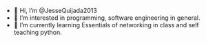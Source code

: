 - 👋 Hi, I’m @JesseQuijada2013
- 👀 I’m interested in programming, software engineering in general.
- 🌱 I’m currently learning Essentials of networking in class and self teaching python.

<!---
JesseQuijada2013/JesseQuijada2013 is a ✨ special ✨ repository because its `README.md` (this file) appears on your GitHub profile.
You can click the Preview link to take a look at your changes.
--->
